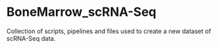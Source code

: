 # BoneMarrow_scRNA-Seq
 Collection of scripts, pipelines and files used to create a new dataset of scRNA-Seq data.
